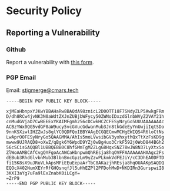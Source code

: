 # Security Policy

## Reporting a Vulnerability

### Github

Report a vulnerability with [this form](https://github.com/cmars/stigmerge/security/advisories/new).

### PGP Email

Email: stigmerge@cmars.tech

```
-----BEGIN PGP PUBLIC KEY BLOCK-----

xjMEaHbnpxYJKwYBBAHaRw8BAQdA98znicL2D0OTT18F7SNdyZLP5AwkgFRm
D/dh8RCw4jvNK3N0aWdtZXJnZUBjbWFycy50ZWNoIDxzdGlnbWVyZ2VAY21h
cnMudGVjaD7CwBEEExYKAIMFgmh256cDCwkHCZCFESyNryGo5UUUAAAAAAAc
ACBzYWx0QG5vdGF0aW9ucy5vcGVucGdwanMub3Jn8tkGdeEyYnUwjiIqtSDo
9nnKSXiwlIHZZwJs8glYC0QDFQoIBBYAAgECGQECmwMCHgEWIQS4R6loCtNs
LwAprOOFESyNryGo5QAAGMMA/AhIs5moLVwsibGV3yxhxythQxTtXzFsKD9g
mwww9UJRAQD8+oXwZ/qBgk6Y6WpdD9YZj0wBg4uo3CrkF592j0WoD844BGh2
56cSCisGAQQBl1UBBQEBB0C8hfGMmTgM2ZLgG8HqxSNZ78wJW8N37LyXtxSo
ZlWoAAMBCAfCvgQYFgoAcAWCaHbnpwmQhREsja8hqOVFFAAAAAAAHAAgc2Fs
dEBub3RhdGlvbnMub3BlbnBncGpzLm9yZzwPLkmkVdFEJiY/cC3DhEA0DFTD
fi15K8sX9uJRuVLkApsMFiEEuEepaArTbC8AKazjhREsja8hqOUAAKpSAQDQ
EQOcX402NumXEYrRfGHQsnqfJl5uHhEZPl2PFDohMwD+NKDIRn3GurspwiI8
3KXI3aYg7uFa9lExZnabK0iLCgY=
=ZrP9
-----END PGP PUBLIC KEY BLOCK-----
```
